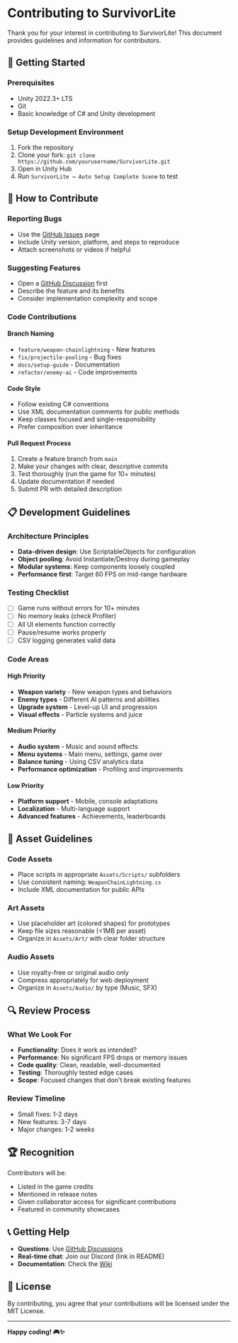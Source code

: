 # Contributing to SurvivorLite

Thank you for your interest in contributing to SurvivorLite! This document provides guidelines and information for contributors.

## 🚀 Getting Started

### Prerequisites
- Unity 2022.3+ LTS
- Git
- Basic knowledge of C# and Unity development

### Setup Development Environment
1. Fork the repository
2. Clone your fork: `git clone https://github.com/yourusername/SurvivorLite.git`
3. Open in Unity Hub
4. Run `SurvivorLite → Auto Setup Complete Scene` to test

## 🎯 How to Contribute

### Reporting Bugs
- Use the [GitHub Issues](https://github.com/yourusername/SurvivorLite/issues) page
- Include Unity version, platform, and steps to reproduce
- Attach screenshots or videos if helpful

### Suggesting Features
- Open a [GitHub Discussion](https://github.com/yourusername/SurvivorLite/discussions) first
- Describe the feature and its benefits
- Consider implementation complexity and scope

### Code Contributions

#### Branch Naming
- `feature/weapon-chainlightning` - New features
- `fix/projectile-pooling` - Bug fixes  
- `docs/setup-guide` - Documentation
- `refactor/enemy-ai` - Code improvements

#### Code Style
- Follow existing C# conventions
- Use XML documentation comments for public methods
- Keep classes focused and single-responsibility
- Prefer composition over inheritance

#### Pull Request Process
1. Create a feature branch from `main`
2. Make your changes with clear, descriptive commits
3. Test thoroughly (run the game for 10+ minutes)
4. Update documentation if needed
5. Submit PR with detailed description

## 📋 Development Guidelines

### Architecture Principles
- **Data-driven design**: Use ScriptableObjects for configuration
- **Object pooling**: Avoid Instantiate/Destroy during gameplay
- **Modular systems**: Keep components loosely coupled
- **Performance first**: Target 60 FPS on mid-range hardware

### Testing Checklist
- [ ] Game runs without errors for 10+ minutes
- [ ] No memory leaks (check Profiler)
- [ ] All UI elements function correctly
- [ ] Pause/resume works properly
- [ ] CSV logging generates valid data

### Code Areas

#### High Priority
- **Weapon variety** - New weapon types and behaviors
- **Enemy types** - Different AI patterns and abilities
- **Upgrade system** - Level-up UI and progression
- **Visual effects** - Particle systems and juice

#### Medium Priority
- **Audio system** - Music and sound effects
- **Menu systems** - Main menu, settings, game over
- **Balance tuning** - Using CSV analytics data
- **Performance optimization** - Profiling and improvements

#### Low Priority
- **Platform support** - Mobile, console adaptations
- **Localization** - Multi-language support
- **Advanced features** - Achievements, leaderboards

## 🎨 Asset Guidelines

### Code Assets
- Place scripts in appropriate `Assets/Scripts/` subfolders
- Use consistent naming: `WeaponChainLightning.cs`
- Include XML documentation for public APIs

### Art Assets
- Use placeholder art (colored shapes) for prototypes
- Keep file sizes reasonable (<1MB per asset)
- Organize in `Assets/Art/` with clear folder structure

### Audio Assets
- Use royalty-free or original audio only
- Compress appropriately for web deployment
- Organize in `Assets/Audio/` by type (Music, SFX)

## 🔍 Review Process

### What We Look For
- **Functionality**: Does it work as intended?
- **Performance**: No significant FPS drops or memory issues
- **Code quality**: Clean, readable, well-documented
- **Testing**: Thoroughly tested edge cases
- **Scope**: Focused changes that don't break existing features

### Review Timeline
- Small fixes: 1-2 days
- New features: 3-7 days
- Major changes: 1-2 weeks

## 🏆 Recognition

Contributors will be:
- Listed in the game credits
- Mentioned in release notes
- Given collaborator access for significant contributions
- Featured in community showcases

## 📞 Getting Help

- **Questions**: Use [GitHub Discussions](https://github.com/yourusername/SurvivorLite/discussions)
- **Real-time chat**: Join our Discord (link in README)
- **Documentation**: Check the [Wiki](https://github.com/yourusername/SurvivorLite/wiki)

## 📄 License

By contributing, you agree that your contributions will be licensed under the MIT License.

---

**Happy coding! 🎮✨**